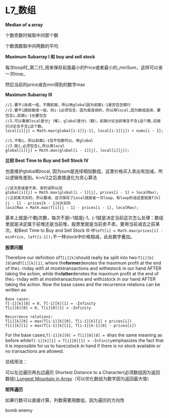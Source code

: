 # L7\_数组

**Median of a array**

个数奇数时候取中间那个数

个数偶数取中间两数的平均

**Maximum Subarray I 和 buy and sell stock**

每次loop时_第二行_用来保存前面最小的Price或者最小的_minSum，这样可以省一次loop_

然后当前的price减去min得到的数字max

**Maximum Subarray III**

```text
//1.要不i自成一组，不跟前面，所以用global因为前面i-1是否包含都行
//2.要不i跟前面成一组，则i-1必须包含，因为是连续的，所以用local,因为数组连续，要包含i,前面i-1也要包含
//3.可以看做local是分j（堆），glabal是分i（数）。前面讨论当前堆含不含i这个数,后面只讨论含不含i这个数。
local[i][j] = Math.max(global[i-1][j-1], local[i-1][j]) + nums[i - 1];

//1.不取i，所以前面i-1包不包都可以，用global
//2.取i,必须包含i,所以用local
global[i][j] = Math.max(global[i - 1][j], local[i][j]);
```

**比较 Best Time to Buy and Sell Stock IV**

也是维护global和local, 因为sum是连续相加数组，这里价格买入卖出有加减，所以逻辑有差别。k&gt;n/2之后直接退化为贪心算法

```text
//这次卖或者不卖，卖的话所以加
global[i][j] = Math.max(global[i - 1][j], prices[i - 1] + localMax);
//之前某次买的，所以要减，这次保存了Local就能省一次loop，有loop的话这里就是f[k][j - 1] - prices[k - 1]k次买的
localMax = Math.max(f[i][j - 1] - prices[i - 1], localMax);
```

基本上就是i个数j次数，每次不是i-1就是j-1。j-1就是决定当前这次怎么处理：数组里就是决定属于前堆还是当前堆，股票里就是当前卖不卖，要用当前减去之前某次。和Best Time to Buy and Sell Stock III 中`left[i] = Math.max(prices[i] - minPrice, left[i-1]);`不一样stock中价格相减，此处数字叠加。

**股票问题**

Therefore our definition of`T[i][k]`should really be split into two:`T[i][k][0]`and`T[i][k][1]`, where the**former**denotes the maximum profit at the end of the`i-th`day with at most`k`transactions and with`0`stock in our hand AFTER taking the action, while the**latter**denotes the maximum profit at the end of the`i-th`day with at most`k`transactions and with`1`stock in our hand AFTER taking the action. Now the base cases and the recurrence relations can be written as:

```text
Base cases:
T[-1][k][0] = 0, T[-1][k][1] = -Infinity
T[i][0][0] = 0, T[i][0][1] = -Infinity

Recurrence relations:
T[i][k][0] = max(T[i-1][k][0], T[i-1][k][1] + prices[i])
T[i][k][1] = max(T[i-1][k][1], T[i-1][k-1][0] - prices[i])
```

For the base cases,`T[-1][k][0] = T[i][0][0] = 0`has the same meaning as before while`T[-1][k][1] = T[i][0][1] = -Infinity`emphasizes the fact that it is impossible for us to have`1`stock in hand if there is no stock available or no transactions are allowed.

总结用法：

可以左边遍历再右边遍历 Shortest Distance to a Character\(必须数组因为返回数组\),[Longest Mountain in Array](https://leetcode.com/problems/longest-mountain-in-array)（可以优化数组为数字因为返回最大值）

**矩阵遍历**

如果行数可以直接计算，列数需要用数组，因为遍历的方向性

bomb enemy

